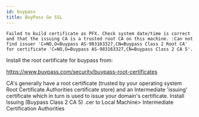 ```yaml
---
id: buypass
title: BuyPass Go SSL
---
```



```Failed to build certificate as PFX. Check system date/time is correct and that the issuing CA is a trusted root CA on this machine. :Can not find issuer 'C=NO,O=Buypass AS-983163327,CN=Buypass Class 2 Root CA' for certificate 'C=NO,O=Buypass AS-983163327,CN=Buypass Class 2 CA 5'.```

Install the root certificate for buypass from: 

https://www.buypass.com/security/buypass-root-certificates

CA's generally have a root certificate (trusted by your operating system Root Certificate Authorities certificate store) and an Intermediate 'issuing' certificate which in turn is used to issue your domain's certificate.
Install Issuing (Buypass Class 2 CA 5) .cer to Local Machine> Intermediate Certification Authorities